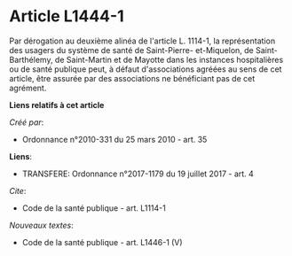 # Article L1444-1

Par dérogation au deuxième alinéa de l'article L. 1114-1, la représentation des usagers du système de santé de Saint-Pierre-
et-Miquelon, de Saint-Barthélemy, de Saint-Martin et de Mayotte dans les instances hospitalières ou de santé publique peut, à
défaut d'associations agréées au sens de cet article, être assurée par des associations ne bénéficiant pas de cet agrément.

**Liens relatifs à cet article**

_Créé par_:

  - Ordonnance n°2010-331 du 25 mars 2010 - art. 35

**Liens**:

  - TRANSFERE: Ordonnance n°2017-1179 du 19 juillet 2017 - art. 4

_Cite_:

  - Code de la santé publique - art. L1114-1

_Nouveaux textes_:

  - Code de la santé publique - art. L1446-1 (V)
